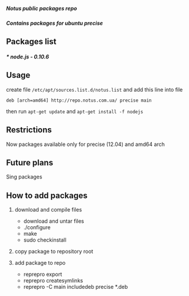 ##### Notus public packages repo

##### Contains packages for ubuntu precise

## Packages list

##### * node.js - 0.10.6

## Usage

create file `/etc/apt/sources.list.d/notus.list` and add this line into file

    deb [arch=amd64] http://repo.notus.com.ua/ precise main
    
then run `apt-get update` and `apt-get install -f nodejs`

## Restrictions

Now packages available only for precise (12.04) and amd64 arch

## Future plans 

Sing packages

## How to add packages

1. download and compile files
    * download and untar files
    * ./configure
    * make
    * sudo checkinstall

2. copy package to repository root

3. add package to repo
    * reprepro export
    * reprepro createsymlinks
    * reprepro -C main includedeb precise *.deb
